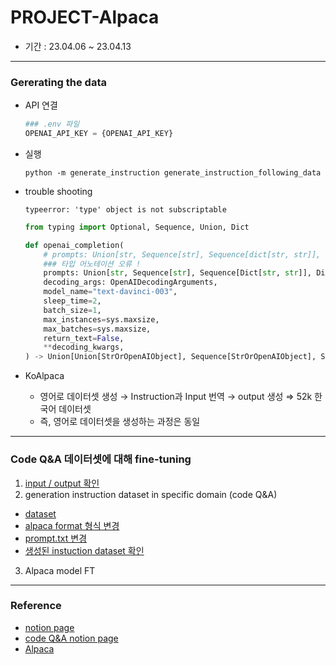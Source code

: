 # PROJECT-Alpaca

- 기간 : 23.04.06 ~ 23.04.13

----
### Gererating the data

- API 연결

    ```python
    ### .env 파일
    OPENAI_API_KEY = {OPENAI_API_KEY}
    ```

- 실행

    ```python -m generate_instruction generate_instruction_following_data```

- trouble shooting

    `typeerror: 'type' object is not subscriptable`

    ```python
    from typing import Optional, Sequence, Union, Dict

    def openai_completion(
        # prompts: Union[str, Sequence[str], Sequence[dict[str, str]], dict[str, str]],
        ### 타입 어노테이션 오류 !
        prompts: Union[str, Sequence[str], Sequence[Dict[str, str]], Dict[str, str]],
        decoding_args: OpenAIDecodingArguments,
        model_name="text-davinci-003",
        sleep_time=2,
        batch_size=1,
        max_instances=sys.maxsize,
        max_batches=sys.maxsize,
        return_text=False,
        **decoding_kwargs,
    ) -> Union[Union[StrOrOpenAIObject], Sequence[StrOrOpenAIObject], Sequence[Sequence[StrOrOpenAIObject]],]:
    ```

- KoAlpaca
  - 영어로 데이터셋 생성 → Instruction과 Input 번역 → output 생성 ⇒ 52k 한국어 데이터셋
  - 즉, 영어로 데이터셋을 생성하는 과정은 동일

----

### Code Q&A 데이터셋에 대해 fine-tuning

1. [input / output 확인](https://github.com/Chaewon-Leee/PROJECT-Alpaca/blob/main/Check_Input%26Output.ipynb)
2. generation instruction dataset in specific domain (code Q&A)
  - [dataset](https://github.com/jadecxliu/codeqa)
  - [alpaca format 형식 변경](https://github.com/Chaewon-Leee/PROJECT-Alpaca/blob/main/code_alpaca/make_dataset.py)
  - [prompt.txt 변경](https://github.com/Chaewon-Leee/PROJECT-Alpaca/blob/main/code_alpaca/code_prompt.txt)
  - [생성된 instuction dataset 확인](https://github.com/Chaewon-Leee/PROJECT-Alpaca/blob/main/code_alpaca/code_regen.json)
3. Alpaca model FT
----
### Reference
- [notion page](https://royal-tiger-88d.notion.site/Alpaca-KoAlpaca-b7584b13b81c45f0bdd2ca1a62d29707)
- [code Q&A notion page](https://www.notion.so/Alpaca-model-in-specific-domain-code-Q-A-6f3c8647f79c4c7585c65ad739fa1394?pvs=4)
- [Alpaca](https://github.com/tatsu-lab/stanford_alpaca)